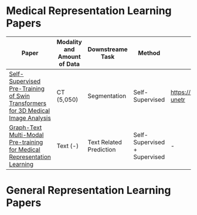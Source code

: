 # Medical Representation Learning Papers

| Paper            | Modality and Amount of Data          | Downstreame Task      |  Method         | Code            | Year            |
|------------------|-------------------|---------------------- |-----------------|-----------------|-----------------|
|[Self-Supervised Pre-Training of Swin Transformers for 3D Medical Image Analysis](https://arxiv.org/abs/2111.14791)| CT (5,050)  | Segmentation                  | Self-Supervised            | https://monai.io/research/swin-unetr           | 2022            |
|[Graph-Text Multi-Modal Pre-training for Medical Representation Learning](https://arxiv.org/abs/2203.09994)| Text (-)  | Text Related Prediction                  | Self-Supervised + Supervised            |-          | 2022            |

# General Representation Learning Papers
